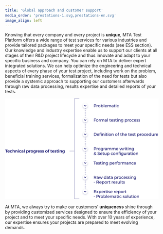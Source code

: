 ```yaml
---
title: 'Global approach and customer support'
media_order: 'prestations-1.svg,prestations-en.svg'
image_align: left
---
```


Knowing that every company and every project is **unique**, MTA Test Platform offers a wide range of test services for various industries and provide tailored packages to meet your specific needs (see ESS section). Our knowledge and industry expertise enable us to support our clients at all stages of their R&D project lifecycle and thus innovate and adapt to your specific business and company. You can rely on MTA to deliver expert integrated solutions. We can help optimize the engineering and technical aspects of every phase of your test project, including work on the problem, beneficial training services, formalization of the need for tests but also provide a systemic approach to supporting our customers afterwards through raw data processing, results expertise and detailed reports of your tests.

![](prestations-en.svg)

At MTA, we always try to make our customers’ **uniqueness** shine through by providing customized services designed to ensure the efficiency of your project and to meet your specific needs. With over 10 years of experience, our expertise ensures your projects are prepared to meet evolving demands.
